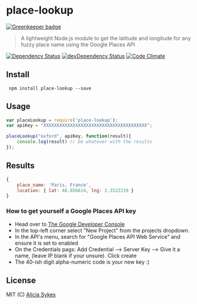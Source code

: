 # place-lookup

[![Greenkeeper badge](https://badges.greenkeeper.io/Lissy93/place-lookup.svg)](https://greenkeeper.io/)
> A lightweight Node.js module to get the latitude and longitude for any fuzzy place name using the Google Places API

[![Dependency Status](https://david-dm.org/lissy93/place-lookup.svg)](https://david-dm.org/lissy93/place-lookup)
[![devDependency Status](https://david-dm.org/lissy93/place-lookup/dev-status.svg)](https://david-dm.org/lissy93/place-lookup#info=devDependencies)
[![Code Climate](https://codeclimate.com/github/Lissy93/place-lookup/badges/gpa.svg)](https://codeclimate.com/github/Lissy93/place-lookup)


## Install
``` npm install place-lookup --save```

## Usage
```javascript
var placeLookup = require('place-lookup');
var apiKey = "XXXXXXXXXXXXXXXXXXXXXXXXXXXXXXXXXXXXXXX";

placeLookup("oxford", apiKey, function(result){
    console.log(result) // Do whatever with the results
});
```

## Results
```javascript
{ 
    place_name: 'Paris, France',
    location: { lat: 48.856614, lng: 2.3522219 } 
}
 ```
 

### How to get yourself a Google Places API key
- Head over to [The Google Developer Console](https://console.developers.google.com/)
- In the top-left corner select "New Project" from the projects dropdown. 
- In the API's menu, search for "Google Places API Web Service" and ensure it is set to enabled
- On the Credentials pags: Add Credential --> Server Key --> Give it a name, (leave IP blank if your unsure). Click create
- The 40-ish digit alpha-numeric code is your new key :)


## License
MIT (C) [Alicia Sykes](http://aliciasykes.com)